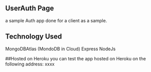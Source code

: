 ## UserAuth Page

a sample Auth app done for a client as a sample.

## Technology Used

MongoDBAtlas (MondoDB in Cloud)
Express
NodeJs

##Hosted on Heroku
you can test the app hosted on Heroku on the following address:
xxxx
